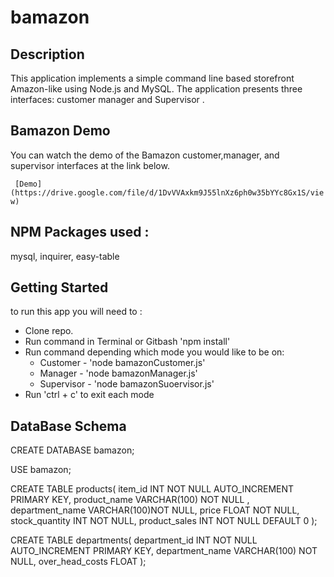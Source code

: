 # bamazon

## **Description**

This application implements a simple command line based storefront Amazon-like using Node.js and MySQL. The application presents three interfaces: customer manager and Supervisor .


## **Bamazon Demo**
You can  watch the demo of the Bamazon customer,manager, and supervisor interfaces at the link below. 

` [Demo](https://drive.google.com/file/d/1DvVVAxkm9J55lnXz6ph0w35bYYc8Gx1S/view)`


## **NPM Packages used :**
mysql, inquirer, easy-table


## **Getting Started**
to run this app you will need to :
* Clone repo.
* Run command in Terminal or Gitbash 'npm install'
* Run command depending which mode you would like to be on:
    * Customer - 'node  bamazonCustomer.js'
    * Manager - 'node bamazonManager.js'
    * Supervisor - 'node bamazonSuoervisor.js'
* Run 'ctrl + c' to exit each mode

## **DataBase Schema**

CREATE DATABASE bamazon;

USE bamazon;

CREATE TABLE products(
item_id INT NOT NULL AUTO_INCREMENT PRIMARY KEY,
product_name VARCHAR(100) NOT NULL ,
department_name VARCHAR(100)NOT NULL,
price FLOAT NOT NULL,
stock_quantity INT NOT NULL,
product_sales INT NOT NULL DEFAULT 0
);

CREATE TABLE departments(
department_id INT NOT NULL AUTO_INCREMENT PRIMARY KEY,
department_name VARCHAR(100) NOT NULL,
over_head_costs FLOAT
);


